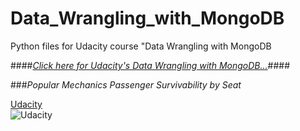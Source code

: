 # Data_Wrangling_with_MongoDB
Python files for Udacity course "Data Wrangling with MongoDB






####*<a href="https://www.udacity.com/course/data-wrangling-with-mongodb--ud032" target="_blank">Click here for Udacity's Data Wrangling with MongoDB...</a>*####


###*Popular Mechanics Passenger Survivability by Seat*  

[Udacity](http://www.popularmechanics.com/flight/a1918/4219452/)  
![Udacity](https://lh4.ggpht.com/DTQcETnOhFwdsSNBCU7m8wA2-OwsDQY5VXUBK0OzuVUlF-RsyEupsXW3g1yVrFgxU44jhCuRuAXq4uZYWMg=s75)
